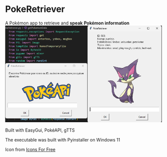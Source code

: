 # PokeRetriever
A Pokémon app to retrieve and **speak** **Pokémon information**
![Alt img](https://github.com/AdamWellsBelialFuneral/PokeRetriever/blob/4def5380285571e5471e6548a1efcf9620627c95/PokeRetriever.png)

Built with EasyGui, PokéAPI, gTTS


The executable was built with Pyinstaller on Windows 11


Icon from [Icons For Free](https://icons-for-free.com/pikachu+pokeball+pokemon+icon-1320184857556086253/)
